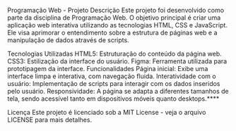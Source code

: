 Programação Web - Projeto
Descrição
Este projeto foi desenvolvido como parte da disciplina de Programação Web. O objetivo principal é criar uma aplicação web interativa utilizando as tecnologias HTML, CSS e JavaScript. Ele visa aprimorar o entendimento sobre a estrutura de páginas web e a manipulação de dados através de scripts.

Tecnologias Utilizadas
HTML5: Estruturação do conteúdo da página web.
CSS3: Estilização da interface do usuário.
Figma: Ferramenta utilizada para prototipagem da interface.
Funcionalidades
Página inicial: Exibe uma interface limpa e interativa, com navegação fluida.
Interatividade com o usuário: Implementação de scripts para interagir com os dados inseridos pelo usuário.
Responsividade: A página se adapta a diferentes tamanhos de tela, sendo acessível tanto em dispositivos móveis quanto desktops.****

Licença
Este projeto é licenciado sob a MIT License - veja o arquivo LICENSE para mais detalhes.

